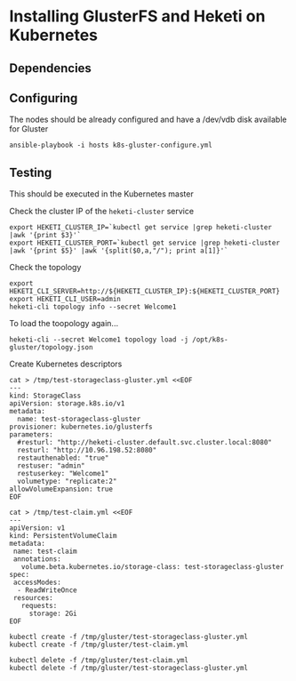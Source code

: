

# Installing GlusterFS and Heketi on Kubernetes



## Dependencies


## Configuring

The nodes should be already configured and have a /dev/vdb disk available for Gluster 

```
ansible-playbook -i hosts k8s-gluster-configure.yml
```


## Testing

This should be executed in the Kubernetes master 

Check the cluster IP of the `heketi-cluster` service
```
export HEKETI_CLUSTER_IP=`kubectl get service |grep heketi-cluster |awk '{print $3}'`
export HEKETI_CLUSTER_PORT=`kubectl get service |grep heketi-cluster |awk '{print $5}' |awk '{split($0,a,"/"); print a[1]}'`
```

Check the topology
```
export HEKETI_CLI_SERVER=http://${HEKETI_CLUSTER_IP}:${HEKETI_CLUSTER_PORT}
export HEKETI_CLI_USER=admin
heketi-cli topology info --secret Welcome1
```

To load the toopology again...
```
heketi-cli --secret Welcome1 topology load -j /opt/k8s-gluster/topology.json
```

Create Kubernetes descriptors
```
cat > /tmp/test-storageclass-gluster.yml <<EOF
---  
kind: StorageClass
apiVersion: storage.k8s.io/v1
metadata:
  name: test-storageclass-gluster
provisioner: kubernetes.io/glusterfs
parameters:
  #resturl: "http://heketi-cluster.default.svc.cluster.local:8080"
  resturl: "http://10.96.198.52:8080"
  restauthenabled: "true"
  restuser: "admin"
  restuserkey: "Welcome1"
  volumetype: "replicate:2"
allowVolumeExpansion: true   
EOF
```


```
cat > /tmp/test-claim.yml <<EOF
---
apiVersion: v1
kind: PersistentVolumeClaim
metadata:
 name: test-claim
 annotations:
   volume.beta.kubernetes.io/storage-class: test-storageclass-gluster
spec:
 accessModes:
  - ReadWriteOnce
 resources:
   requests:
     storage: 2Gi
EOF
```

```
kubectl create -f /tmp/gluster/test-storageclass-gluster.yml
kubectl create -f /tmp/gluster/test-claim.yml
```

```
kubectl delete -f /tmp/gluster/test-claim.yml 
kubectl delete -f /tmp/gluster/test-storageclass-gluster.yml
```

